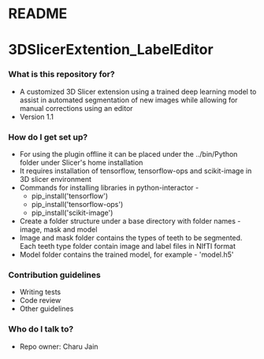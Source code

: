 # README #
# 3DSlicerExtention_LabelEditor

### What is this repository for? ###

* A customized 3D Slicer extension using a trained deep learning model to assist in automated segmentation of new images while allowing for manual corrections using an editor
* Version 1.1

### How do I get set up? ###

* For using the plugin offline it can be placed under the ../bin/Python folder under Slicer's home installation
* It requires installation of tensorflow, tensorflow-ops and scikit-image in 3D slicer environment 
* Commands for installing libraries in python-interactor - 
  * pip_install('tensorflow')
  * pip_install('tensorflow-ops')
  * pip_install('scikit-image')
* Create a folder structure under a base directory with folder names - image, mask and model
* Image and mask folder contains the types of teeth to be segmented. Each teeth type folder contain image and label files in NIfTI format
* Model folder contains the trained model, for example - 'model.h5'

### Contribution guidelines ###

* Writing tests
* Code review
* Other guidelines

### Who do I talk to? ###

* Repo owner: Charu Jain
